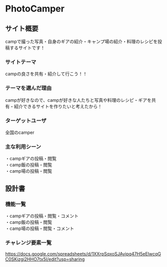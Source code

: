 # PhotoCamper

## サイト概要
campで撮った写真・自身のギアの紹介・キャンプ場の紹介・料理のレシピを投稿するサイトです！

### サイトテーマ
campの良さを共有・紹介して行こう！！

### テーマを選んだ理由
campが好きなので、campが好きな人たちと写真や料理のレシピ・ギアを共有・紹介できるサイトを作りたいと考えたから！

### ターゲットユーザ
全国のcamper

### 主な利用シーン
・campギアの投稿・閲覧<br>
・camp飯の投稿・閲覧<br>
・camp場の投稿・閲覧

## 設計書

### 機能一覧
・campギアの投稿・閲覧・コメント<br>
・camp飯の投稿・閲覧<br>
・camp場の投稿・閲覧・コメント
### チャレンジ要素一覧
https://docs.google.com/spreadsheets/d/1XXrpSqxoSJAyipq47H5eElwcqGC0SKizgi2HHO7tx5I/edit?usp=sharing
 
